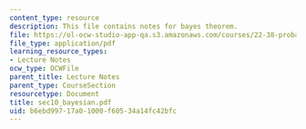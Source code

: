 ```yaml
---
content_type: resource
description: This file contains notes for bayes theorem.
file: https://ol-ocw-studio-app-qa.s3.amazonaws.com/courses/22-38-probability-and-its-applications-to-reliability-quality-control-and-risk-assessment-fall-2005/b6ebd99717a01000f60534a14fc42bfc_sec10_bayesian.pdf
file_type: application/pdf
learning_resource_types:
- Lecture Notes
ocw_type: OCWFile
parent_title: Lecture Notes
parent_type: CourseSection
resourcetype: Document
title: sec10_bayesian.pdf
uid: b6ebd997-17a0-1000-f605-34a14fc42bfc
---
```

